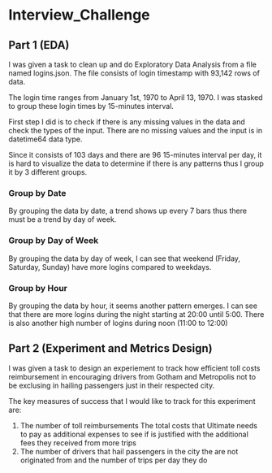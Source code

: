# Interview_Challenge

## Part 1 (EDA)

I was given a task to clean up and do Exploratory Data Analysis from a file named logins.json. The file consists of login timestamp with 93,142 rows of data.

The login time ranges from January 1st, 1970 to April 13, 1970. I was stasked to group these login times by 15-minutes interval.

First step I did is to check if there is any missing values in the data and check the types of the input. There are no missing values and the input is in datetime64 data type.

Since it consists of 103 days and there are 96 15-minutes interval per day, it is hard to visualize the data to determine if there is any patterns thus I group it by 3 different groups.

### Group by Date
By grouping the data by date, a trend shows up every 7 bars thus there must be a trend by day of week. 

### Group by Day of Week
By grouping the data by day of week, I can see that weekend (Friday, Saturday, Sunday) have more logins compared to weekdays.

### Group by Hour
By grouping the data by hour, it seems another pattern emerges. I can see that there are more logins during the night starting at 20:00 until 5:00. There is also another high number of logins during noon (11:00 to 12:00)


## Part 2 (Experiment and Metrics Design)

I was given a task to design an experiement to track how efficient toll costs reimbursement in encouraging drivers from Gotham and Metropolis not to be exclusing in hailing passengers just in their respected city.

The key measures of success that I would like to track for this experiment are:
1. The number of toll reimbursements
    The total costs that Ultimate needs to pay as additional expenses to see if is justified with the additional fees they received from more trips
2. The number of drivers that hail passengers in the city the are not originated from and the number of trips per day they do


